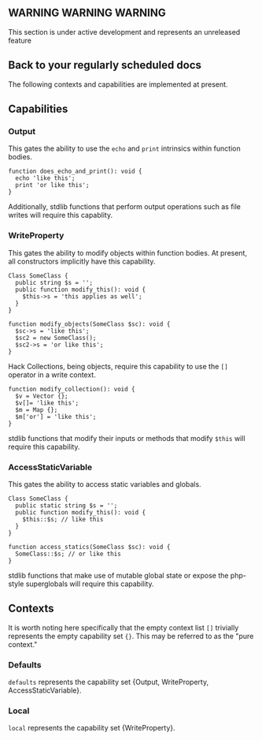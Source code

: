 ## WARNING WARNING WARNING

This section is under active development and represents an unreleased feature

## Back to your regularly scheduled docs

The following contexts and capabilities are implemented at present.

## Capabilities

### Output

This gates the ability to use the `echo` and `print` intrinsics within function bodies.

```
function does_echo_and_print(): void {
  echo 'like this';
  print 'or like this';
}
```

Additionally, stdlib functions that perform output operations such as file writes will require this capablity.

### WriteProperty

This gates the ability to modify objects within function bodies. At present, all constructors implicitly have this capability.

```
Class SomeClass {
  public string $s = '';
  public function modify_this(): void {
    $this->s = 'this applies as well';
  }
}

function modify_objects(SomeClass $sc): void {
  $sc->s = 'like this';
  $sc2 = new SomeClass();
  $sc2->s = 'or like this';
}
```

Hack Collections, being objects, require this capability to use the `[]` operator in a write context.

```
function modify_collection(): void {
  $v = Vector {};
  $v[]= 'like this';
  $m = Map {};
  $m['or'] = 'like this';
}
```

stdlib functions that modify their inputs or methods that modify `$this` will require this capability.

### AccessStaticVariable

This gates the ability to access static variables and globals.

```
Class SomeClass {
  public static string $s = '';
  public function modify_this(): void {
    $this::$s; // like this
  }
}

function access_statics(SomeClass $sc): void {
  SomeClass::$s; // or like this  
}
```

stdlib functions that make use of mutable global state or expose the php-style superglobals will require this capability.

## Contexts

It is worth noting here specifically that the empty context list `[]` trivially represents the empty capability set `{}`. This may be referred to as the "pure context."

### Defaults

`defaults` represents the capability set {Output, WriteProperty, AccessStaticVariable}.

### Local

`local` represents the capability set {WriteProperty}.

